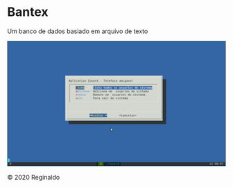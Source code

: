 # Bantex 

Um banco de dados basiado em arquivo de texto

![](img/zuserd.png)

&copy; 2020 Reginaldo
